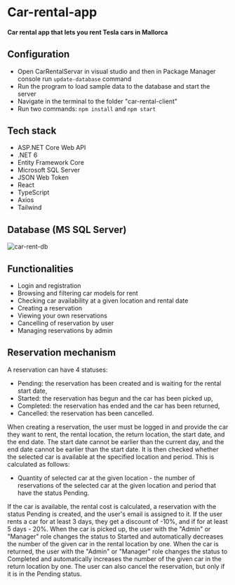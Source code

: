 # Car-rental-app
#### Car rental app that lets you rent Tesla cars in Mallorca
## Configuration
* Open CarRentalServar in visual studio and then in Package Manager console run `update-database` command
* Run the program to load sample data to the database and start the server
* Navigate in the terminal to the folder "car-rental-client"
* Run two commands: `npm install` and `npm start`
## Tech stack
* ASP.NET Core Web API
* .NET 6
* Entity Framework Core
* Microsoft SQL Server
* JSON Web Token
* React
* TypeScript
* Axios
* Tailwind
## Database (MS SQL Server)
![car-rent-db](https://github.com/MParchan/Car-rental-app/assets/85680066/829a1152-3f2e-4f4c-8526-4a975f927b65)
## Functionalities
* Login and registration
* Browsing and filtering car models for rent
* Checking car availability at a given location and rental date
* Creating a reservation
* Viewing your own reservations
* Cancelling of reservation by user
* Managing reservations by admin
## Reservation mechanism 
A reservation can have 4 statuses:
* Pending: the reservation has been created and is waiting for the rental start date,
* Started: the reservation has begun and the car has been picked up,
* Completed: the reservation has ended and the car has been returned,
* Cancelled: the reservation has been cancelled.

When creating a reservation, the user must be logged in and provide the car they want to rent, the rental location, the return location, the start date, and the end date. The start date cannot be earlier than the current day, and the end date cannot be earlier than the start date. It is then checked whether the selected car is available at the specified location and period. This is calculated as follows:
* Quantity of selected car at the given location - the number of reservations of the selected car at the given location and period that have the status Pending. 

If the car is available, the rental cost is calculated, a reservation with the status Pending is created, and the user's email is assigned to it. If the user rents a car for at least 3 days, they get a discount of -10%, and if for at least 5 days - 20%. When the car is picked up, the user with the "Admin" or "Manager" role changes the status to Started and automatically decreases the number of the given car in the rental location by one. When the car is returned, the user with the "Admin" or "Manager" role changes the status to Completed and automatically increases the number of the given car in the return location by one. The user can also cancel the reservation, but only if it is in the Pending status.
